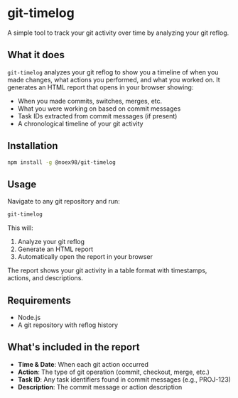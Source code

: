 # git-timelog

A simple tool to track your git activity over time by analyzing your git reflog.

## What it does

`git-timelog` analyzes your git reflog to show you a timeline of when you made changes, what actions you performed, and what you worked on. It generates an HTML report that opens in your browser showing:

-   When you made commits, switches, merges, etc.
-   What you were working on based on commit messages
-   Task IDs extracted from commit messages (if present)
-   A chronological timeline of your git activity

## Installation

```bash
npm install -g @noex98/git-timelog
```

## Usage

Navigate to any git repository and run:

```bash
git-timelog
```

This will:

1. Analyze your git reflog
2. Generate an HTML report
3. Automatically open the report in your browser

The report shows your git activity in a table format with timestamps, actions, and descriptions.

## Requirements

-   Node.js
-   A git repository with reflog history

## What's included in the report

-   **Time & Date**: When each git action occurred
-   **Action**: The type of git operation (commit, checkout, merge, etc.)
-   **Task ID**: Any task identifiers found in commit messages (e.g., PROJ-123)
-   **Description**: The commit message or action description
